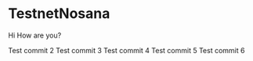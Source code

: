 # TestnetNosana
Hi
How are you?

Test commit 2
Test commit 3
Test commit 4
Test commit 5
Test commit 6
